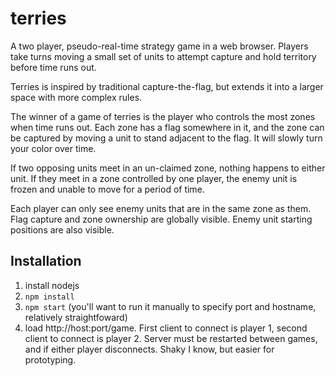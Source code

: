 terries
=======

A two player, pseudo-real-time strategy game in a web browser. Players take turns moving a small set of units to attempt capture and hold territory before time runs out.

Terries is inspired by traditional capture-the-flag, but extends it into a larger space with more complex rules.

The winner of a game of terries is the player who controls the most zones when time runs out. Each zone has a flag somewhere in it, and the zone can be captured by moving a unit to stand adjacent to the flag. It will slowly turn your color over time. 

If two opposing units meet in an un-claimed zone, nothing happens to either unit. If they meet in a zone controlled by one player, the enemy unit is frozen and unable to move for a period of time.

Each player can only see enemy units that are in the same zone as them. Flag capture and zone ownership are globally visible. Enemy unit starting positions are also visible.

Installation
------------

1. install nodejs
1. `npm install`
1. `npm start` (you'll want to run it manually to specify port and hostname, relatively straightfoward)
1. load http://host:port/game. First client to connect is player 1, second client to connect is player 2. Server must be restarted between games, and if either player disconnects. Shaky I know, but easier for prototyping.